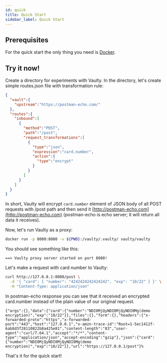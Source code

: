 ```yaml
---
id: quick
title: Quick Start
sidebar_label: Quick Start
---
```


## Prerequisites

For the quick start the only thing you need is [Docker](https://docs.docker.com/install/).

## Try it now!

Create a directory for experiments with Vaulty. In the directory, let's create simple routes.json file with transformation rule:

```json
{
  "vault":{
    "upstream":"https://postman-echo.com/"
  },
  "routes":{
    "inbound":[
      {
        "method":"POST",
        "path":"/post",
        "request_transformations":[
          {
            "type":"json",
            "expression":"card.number",
            "action":{
              "type":"encrypt"
            }
          }
        ]
      }
    ]
  }
}
```

In short, Vaulty will encrypt `card.number` element of JSON body of all POST requests with /post path and then send it [http://postman-echo.com](http://postman-echo.com) (postman-echo is echo server; it will return all data it receives).

Now, let's run Vaulty as a proxy:

```bash
docker run -p 8080:8080 -v ${PWD}:/vaulty/.vaulty/ vaulty/vaulty
```

You should see something like this:

```
==> Vaulty proxy server started on port 8080!
```

Let's make a request with card number to Vaulty:

```bash
curl http://127.0.0.1:8080/post \
  -d '{ "card": { "number": "4242424242424242", "exp": "10/22" } }' \
  -H "Content-Type: application/json"
```

In postman-echo response you can see that it received an encrypted card.number instead of the plain value of our original request.

```
{"args":{},"data":{"card":{"number":"NDI0MjQyNDI0MjQyNDI0Mg(demo encryption)","exp":"10/22"}},"files":{},"form":{},"headers":{"x-forwarded-proto":"https","x-forwarded-port":"443","host":"127.0.0.1","x-amzn-trace-id":"Root=1-5ec1412f-6ab8d3f28110822b8a425e81","content-length":"83","user-agent":"curl/7.64.1","accept":"*/*","content-type":"application/json","accept-encoding":"gzip"},"json":{"card":{"number":"NDI0MjQyNDI0MjQyNDI0Mg(demo encryption)","exp":"10/22"}},"url":"https://127.0.0.1/post"}%
```

That's it for the quick start!
